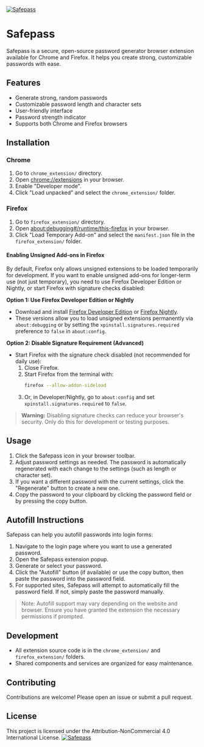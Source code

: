 [![Safepass](https://github.com/user-attachments/assets/065b62d0-397b-499d-bc0a-de9896ed8b69)](https://github.com/d3bvstack/Safepass)

# Safepass

Safepass is a secure, open-source password generator browser extension available for Chrome and Firefox. It helps you create strong, customizable passwords with ease.

## Features

- Generate strong, random passwords
- Customizable password length and character sets
- User-friendly interface
- Password strength indicator
- Supports both Chrome and Firefox browsers

## Installation

### Chrome

1. Go to `chrome_extension/` directory.
2. Open [chrome://extensions](chrome://extensions) in your browser.
3. Enable "Developer mode".
4. Click "Load unpacked" and select the `chrome_extension/` folder.

### Firefox

1. Go to `firefox_extension/` directory.
2. Open [about:debugging#/runtime/this-firefox](about:debugging#/runtime/this-firefox) in your browser.
3. Click "Load Temporary Add-on" and select the `manifest.json` file in the `firefox_extension/` folder.


#### Enabling Unsigned Add-ons in Firefox

By default, Firefox only allows unsigned extensions to be loaded temporarily for development. If you want to enable unsigned add-ons for longer-term use (not just temporary), you need to use Firefox Developer Edition or Nightly, or start Firefox with signature checks disabled:

**Option 1: Use Firefox Developer Edition or Nightly**
- Download and install [Firefox Developer Edition](https://www.mozilla.org/firefox/developer/) or [Firefox Nightly](https://www.mozilla.org/firefox/nightly/).
- These versions allow you to load unsigned extensions permanently via `about:debugging` or by setting the `xpinstall.signatures.required` preference to `false` in `about:config`.

**Option 2: Disable Signature Requirement (Advanced)**
- Start Firefox with the signature check disabled (not recommended for daily use):
    1. Close Firefox.
    2. Start Firefox from the terminal with:
       ```bash
       firefox --allow-addon-sideload
       ```
    3. Or, in Developer/Nightly, go to `about:config` and set `xpinstall.signatures.required` to `false`.

> **Warning:** Disabling signature checks can reduce your browser's security. Only do this for development or testing purposes.

## Usage

1. Click the Safepass icon in your browser toolbar.
2. Adjust password settings as needed. The password is automatically regenerated with each change to the settings (such as length or character set).
3. If you want a different password with the current settings, click the "Regenerate" button to create a new one.
4. Copy the password to your clipboard by clicking the password field or by pressing the copy button.

## Autofill Instructions

Safepass can help you autofill passwords into login forms:

1. Navigate to the login page where you want to use a generated password.
2. Open the Safepass extension popup.
3. Generate or select your password.
4. Click the "Autofill" button (if available) or use the copy button, then paste the password into the password field.
5. For supported sites, Safepass will attempt to automatically fill the password field. If not, simply paste the password manually.

> Note: Autofill support may vary depending on the website and browser. Ensure you have granted the extension the necessary permissions if prompted.

## Development

- All extension source code is in the `chrome_extension/` and `firefox_extension/` folders.
- Shared components and services are organized for easy maintenance.

## Contributing

Contributions are welcome! Please open an issue or submit a pull request.

## License

This project is licensed under the Attribution-NonCommercial 4.0 International License.
[![Safepass](https://github.com/user-attachments/assets/065b62d0-397b-499d-bc0a-de9896ed8b69)](https://github.com/d3bvstack/Safepass)
